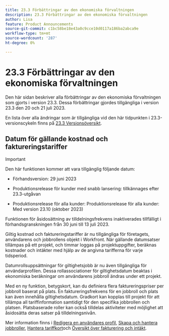 ```yaml
---
title: 23.3 Förbättringar av den ekonomiska förvaltningen
description: 23.3 Förbättringar av den ekonomiska förvaltningen
author: Lisa
feature: Product Announcements
source-git-commit: c1bc58be18e43a0c9cce10d0117a186ba2abca9e
workflow-type: tm+mt
source-wordcount: '287'
ht-degree: 0%

---
```


# 23.3 Förbättringar av den ekonomiska förvaltningen

Den här sidan beskriver alla förbättringar av den ekonomiska förvaltningen som gjorts i version 23.3. Dessa förbättringar gjordes tillgängliga i version 23.3 den 20 och 21 juli 2023.

En lista över alla ändringar som är tillgängliga vid den här tidpunkten i 23.3-versionscykeln finns på [23.3 Versionsöversikt](/help/quicksilver/product-announcements/product-releases/23.3-release-activity/23-3-release-overview.md).

## Datum för gällande kostnad och faktureringstariffer


>[!IMPORTANT]
>
>Den här funktionen kommer att vara tillgänglig följande datum:
>
>* Förhandsversion: 29 juni 2023
>
>* Produktionsrelease för kunder med snabb lansering: tillkännages efter 23.3-utgåvan
>
>* Produktionsrelease för alla kunder: Produktionsrelease för alla kunder: Med version 23.10 (oktober 2023)
>
>Funktionen för åsidosättning av tilldelningsfrekvens inaktiverades tillfälligt i förhandsgranskningen från 30 juni till 13 juli 2023.


Giltig kostnad och faktureringstariffer är nu tillgängliga för företagets, användarens och jobbrollens objekt i Workfront. När gällande datumsatser tillämpas på ett projekt, och timmar loggas på projektuppgifter, beräknas kostnader och intäkter med hjälp av de angivna tarifferna för varje tidsperiod.

Datumrollsuppsättningar för giltighetsjobb är nu även tillgängliga för användarprofilen. Dessa rollassociationer för giltighetsdatum beaktas i ekonomiska beräkningar om användarens jobbroll ändras under ett projekt.

Med en ny funktion, betygskort, kan du definiera flera faktureringspriser per jobbroll baserat på plats. En faktureringsfrekvens för en jobbroll och plats kan även innehålla giltighetsdatum. Gradkort kan kopplas till projekt för att tillämpa all tariffinformation samtidigt för den specifika jobbrollen och platsen. Platsbaserade roller kan också tilldelas aktiviteter med möjlighet att åsidosätta deras satser på tilldelningsnivån.

Mer information finns i [Redigera en användares profil](/help/quicksilver/administration-and-setup/add-users/create-and-manage-users/edit-a-users-profile.md), [Skapa och hantera jobbroller](/help/quicksilver/administration-and-setup/set-up-workfront/organizational-setup/create-manage-job-roles.md), [Hantera tariffkort](/help/quicksilver/administration-and-setup/set-up-workfront/configure-system-defaults/manage-rate-cards.md)och [Översikt över fakturering och intäkt](/help/quicksilver/manage-work/projects/project-finances/billing-and-revenue-overview.md).
